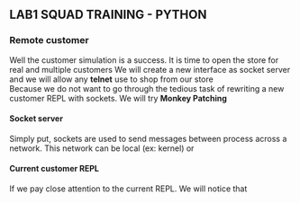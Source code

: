 LAB1 SQUAD TRAINING - PYTHON
---

### Remote customer
Well the customer simulation is a success. It is time to open the store for real and multiple customers
We will create a new interface as socket server and we will allow any **telnet** use to shop from our store  
Because we do not want to go through the tedious task of rewriting a new customer REPL with sockets. We will try **Monkey Patching**

#### Socket server
Simply put, sockets are used to send messages between process across a network. This network can be local (ex: kernel) or 

#### Current customer REPL
If we pay close attention to the current REPL. We will notice that  

